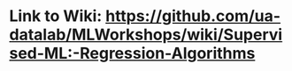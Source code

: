 # Link to Wiki: https://github.com/ua-datalab/MLWorkshops/wiki/Supervised-ML:-Regression-Algorithms
